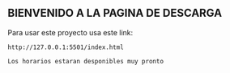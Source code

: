 ## BIENVENIDO A LA PAGINA DE DESCARGA ##

Para usar este proyecto usa este link:

```
http://127.0.0.1:5501/index.html

Los horarios estaran desponibles muy pronto
```
